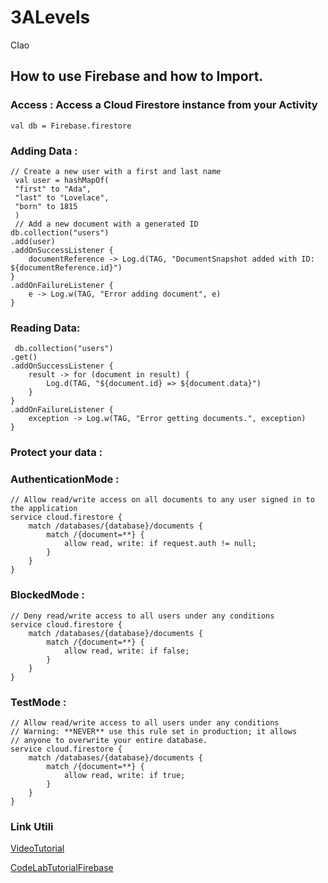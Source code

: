 # 3ALevels

CIao

## How to use Firebase and how to Import.

### Access : Access a Cloud Firestore instance from your Activity
```
val db = Firebase.firestore
```
### Adding Data : 
```
// Create a new user with a first and last name
 val user = hashMapOf(
 "first" to "Ada",
 "last" to "Lovelace",
 "born" to 1815
 )
 // Add a new document with a generated ID
db.collection("users")
.add(user)
.addOnSuccessListener { 
    documentReference -> Log.d(TAG, "DocumentSnapshot added with ID: ${documentReference.id}")
}
.addOnFailureListener { 
    e -> Log.w(TAG, "Error adding document", e)
}
 ```
### Reading Data:
``` 
 db.collection("users")
.get()
.addOnSuccessListener { 
    result -> for (document in result) {
        Log.d(TAG, "${document.id} => ${document.data}")
    }
}
.addOnFailureListener { 
    exception -> Log.w(TAG, "Error getting documents.", exception)
}
```

### Protect your data : 
### AuthenticationMode :
```
// Allow read/write access on all documents to any user signed in to the application
service cloud.firestore {
    match /databases/{database}/documents {
        match /{document=**} {
            allow read, write: if request.auth != null;
        }
    }
}
```
### BlockedMode :
```
// Deny read/write access to all users under any conditions
service cloud.firestore {
    match /databases/{database}/documents {
        match /{document=**} {
            allow read, write: if false;
        }
    }
}
```
### TestMode : 
```
// Allow read/write access to all users under any conditions
// Warning: **NEVER** use this rule set in production; it allows
// anyone to overwrite your entire database.
service cloud.firestore {
    match /databases/{database}/documents {
        match /{document=**} {
            allow read, write: if true;
        }
    }
}
```
### Link Utili 
[VideoTutorial](https://www.youtube.com/watch?v=kDZYIhNkQoM)

[CodeLabTutorialFirebase](https://firebase.google.com/codelabs/firestore-android?hl=it#5)